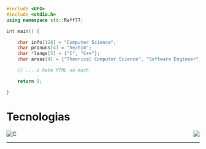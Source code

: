 

```C++
#include <UFG>
#include <stdio.h>
using namespace std::Raff77;

int main() {

    char info[128] = "Computer Science";
    char pronuns[4] = "he/him";
    char *langs[5] = {"C", "C++"};
    char areas[4] = {"Theorical Computer Science", "Software Engineer"};

    // ... i hate HTML so much

    return 0;

}
```

# Tecnologias

 <img align="right" src="https://media4.giphy.com/media/v1.Y2lkPTc5MGI3NjExYno5aGdyanp3b28xMm51aG8ydnh6a3ZiYWZudGw0dmw3a2hscDA5NCZlcD12MV9pbnRlcm5hbF9naWZfYnlfaWQmY3Q9cw/vfTnz2QVJ1ip2/giphy.gif">
  <div align="left">
    <div>
    <img alt="C" src="https://img.shields.io/badge/c-100000?style=for-the-badge&logo=c">
    </div>
    <hr height="1">
  </div>
